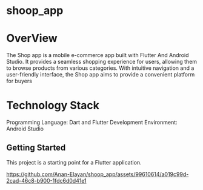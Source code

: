 # shoop_app

# OverView
The Shop app is a mobile e-commerce app built with Flutter
And Android Studio. It provides a seamless shopping experience for users, allowing them to browse products from various categories. With intuitive navigation and a user-friendly interface, the Shop app aims to provide a convenient platform for buyers

# Technology Stack
Programming Language: Dart and Flutter
Development Environment: Android Studio


## Getting Started
This project is a starting point for a Flutter application.


https://github.com/Anan-Elayan/shoop_app/assets/99610614/a019c99d-2cad-46c8-b900-1fdc6d0d41e1



